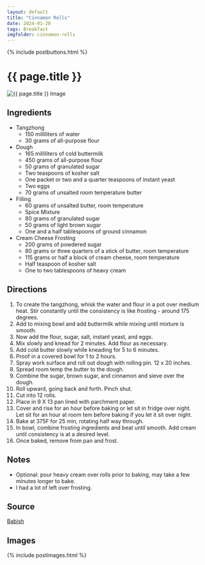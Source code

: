```yaml
---
layout: default
title: "Cinnamon Rolls"
date: 2024-01-20
tags: Breakfast
imgfolder: cinnamon-rolls
---
```


{% include postbuttons.html %}
  
# {{ page.title }}  

<img class="recipe-img" src="{{ site.baseurl }}/assets/img/{{ page.imgfolder }}/1.jpg" alt="{{ page.title }} Image">

## Ingredients

- Tangzhong
  - 150 milliliters of water
  - 30 grams of all-purpose flour
- Dough
  - 165 milliliters of cold buttermilk
  - 450 grams of all-purpose flour
  - 50 grams of granulated sugar
  - Two teaspoons of kosher salt
  - One packet or two and a quarter teaspoons of instant yeast
  - Two eggs
  - 70 grams of unsalted room temperature butter
- Filling
  - 60 grams of unsalted butter, room temperature
  - Spice Mixture
  - 80 grams of granulated sugar
  - 50 grams of light brown sugar
  - One and a half tablespoons of ground cinnamon
- Cream Cheese Frosting
  - 200 grams of powdered sugar
  - 80 grams or three quarters of a stick of butter, room temperature
  - 115 grams or half a block of cream cheese, room temperature
  - Half teaspoon of kosher salt
  - One to two tablespoons of heavy cream
  
## Directions

1. To create the tangzhong, whisk the water and flour in a pot over medium heat. Stir constantly until the consistency is like frosting - around 175 degrees.
2. Add to mixing bowl and add buttermilk while mixing until mixture is smooth.
3. Now add the flour, sugar, salt, instant yeast, and eggs.
4. Mix slowly and knead for 2 minutes. Add flour as necessary.
5. Add cold butter slowly while kneading for 5 to 6 minutes.
6. Proof in a covered bowl for 1 to 2 hours.
7. Spray work surface and roll out dough with rolling pin. 12 x 20 inches.
8. Spread room temp the butter to the dough.
9. Combine the sugar, brown sugar, and cinnamon  and sieve over the dough.
10. Roll upward, going back and forth. Pinch shut.
11. Cut into 12 rolls.
12. Place in 9 X 13 pan lined with parchment paper.
13. Cover and rise for an hour before baking or let sit in fridge over night. Let sit for an hour at room tem before baking if you let it sit over night.
14. Bake at 375F for 25 min, rotating half way through.
15. In bowl, combine frosting ingredients and beat until smooth. Add cream until consistency is at a desired level.
16. Once baked, remove from pan and frost.

## Notes

- Optional: pour heavy cream over rolls prior to baking, may take a few minutes longer to bake.
- I had a lot of left over frosting.

## Source

[Babish](https://www.youtube.com/watch?v=QsMNoGvPAJ4)

## Images

{% include postimages.html %}
